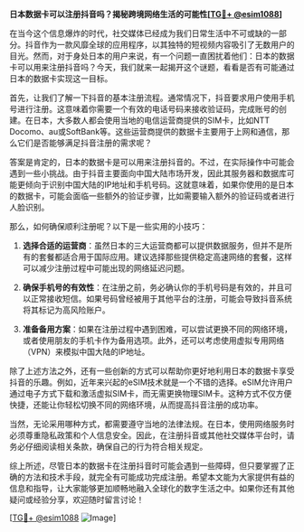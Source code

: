 **日本数据卡可以注册抖音吗？揭秘跨境网络生活的可能性[[TG💪+ @esim1088](https://t.me/s/esim1088)]**

在当今这个信息爆炸的时代，社交媒体已经成为我们日常生活中不可或缺的一部分。抖音作为一款风靡全球的应用程序，以其独特的短视频内容吸引了无数用户的目光。然而，对于身处日本的用户来说，有一个问题一直困扰着他们：日本的数据卡可以用来注册抖音吗？今天，我们就来一起揭开这个谜题，看看是否有可能通过日本的数据卡实现这一目标。

首先，让我们了解一下抖音的基本注册流程。通常情况下，抖音要求用户使用手机号进行注册。这意味着你需要一个有效的电话号码来接收验证码，完成账号的创建。在日本，大多数人都会使用当地的电信运营商提供的SIM卡，比如NTT Docomo、au或SoftBank等。这些运营商提供的数据卡主要用于上网和通信，那么它们是否能够满足抖音注册的需求呢？

答案是肯定的，日本的数据卡是可以用来注册抖音的。不过，在实际操作中可能会遇到一些小挑战。由于抖音主要面向中国大陆市场开发，因此其服务器和数据库可能更倾向于识别中国大陆的IP地址和手机号码。这就意味着，如果你使用的是日本的数据卡，可能会面临一些额外的验证步骤，比如需要输入额外的验证码或者进行人脸识别。

那么，如何确保顺利注册呢？以下是一些实用的小技巧：

1. **选择合适的运营商**：虽然日本的三大运营商都可以提供数据服务，但并不是所有的套餐都适合用于国际应用。建议选择那些提供稳定高速网络的套餐，这样可以减少注册过程中可能出现的网络延迟问题。

2. **确保手机号的有效性**：在注册之前，务必确认你的手机号码是有效的，并且可以正常接收短信。如果号码曾经被用于其他平台的注册，可能会导致抖音系统将其标记为高风险账户。

3. **准备备用方案**：如果在注册过程中遇到困难，可以尝试更换不同的网络环境，或者使用朋友的手机卡作为备用选项。此外，还可以考虑使用虚拟专用网络（VPN）来模拟中国大陆的IP地址。

除了上述方法之外，还有一些创新的方式可以帮助你更好地利用日本的数据卡享受抖音的乐趣。例如，近年来兴起的eSIM技术就是一个不错的选择。eSIM允许用户通过电子方式下载和激活虚拟SIM卡，而无需更换物理SIM卡。这种方式不仅方便快捷，还能让你轻松切换不同的网络环境，从而提高抖音注册的成功率。

当然，无论采用哪种方式，都需要遵守当地的法律法规。在日本，使用网络服务时必须尊重隐私政策和个人信息安全。因此，在注册抖音或其他社交媒体平台时，请务必仔细阅读相关条款，确保自己的行为符合相关规定。

综上所述，尽管日本的数据卡在注册抖音时可能会遇到一些障碍，但只要掌握了正确的方法和技术手段，就完全有可能成功完成注册。希望本文能为大家提供有益的信息和指导，让大家能够更加顺畅地融入全球化的数字生活之中。如果你还有其他疑问或经验分享，欢迎随时留言讨论！

[[TG💪+ @esim1088](https://t.me/s/esim1088) ![Image](https://i.postimg.cc/4NQfJmqS/Snipaste-2025-05-13-00-14-12.png)]